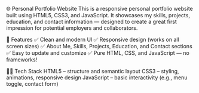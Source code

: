 🌐 Personal Portfolio Website This is a responsive personal portfolio website built using HTML5, CSS3, and JavaScript. 
It showcases my skills, projects, education, and contact information — designed to create a great first impression for potential employers and collaborators.

📌 Features 
✅ Clean and modern UI
✅ Responsive design (works on all screen sizes) 
✅ About Me, Skills, Projects, Education, and Contact sections 
✅ Easy to update and customize 
✅ Pure HTML, CSS, and JavaScript — no frameworks!

🧑‍💻 Tech Stack HTML5 – 
structure and semantic layout 
CSS3 – styling, animations, responsive design 
JavaScript – basic interactivity (e.g., menu toggle, contact form)
